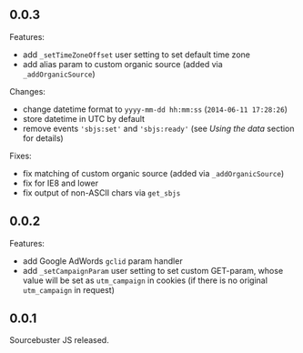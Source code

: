 ## 0.0.3

Features:

  - add `_setTimeZoneOffset` user setting to set default time zone
  - add alias param to custom organic source (added via `_addOrganicSource`)

Changes:

  - change datetime format to `yyyy-mm-dd hh:mm:ss` (`2014-06-11 17:28:26`)
  - store datetime in UTC by default
  - remove events `'sbjs:set'` and `'sbjs:ready'` (see *Using the data* section for details)

Fixes:

  - fix matching of custom organic source (added via `_addOrganicSource`)
  - fix for IE8 and lower
  - fix output of non-ASCII chars via `get_sbjs`

## 0.0.2

Features:

  - add Google AdWords `gclid` param handler
  - add `_setCampaignParam` user setting to set custom GET-param, whose value will be set as `utm_campaign` in cookies (if there is no original `utm_campaign` in request)

## 0.0.1

Sourcebuster JS released.